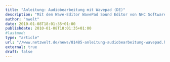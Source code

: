 ```yaml
---
title: "Anleitung: Audiobearbeitung mit Wavepad (DE)"
description: "Mit dem Wave-Editor WavePad Sound Editor von NHC Software können Musiker und Musikinteressierte Audiodaten aufnehmen, schneiden und mit Effekten und Filtern versehen."
author: "nwelt"
date: 2010-01-08T18:01:35+01:00
publishdate: 2010-01-08T18:01:35+01:00
#lastmod: 
type: "article"
url: "//www.netzwelt.de/news/81485-anleitung-audiobearbeitung-wavepad.html"
external: true
draft: false
---
```

